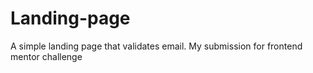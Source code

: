 # Landing-page
A simple landing page that validates email. My submission for frontend mentor challenge

